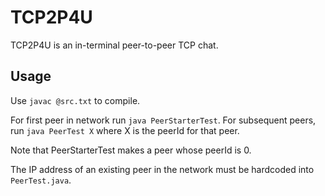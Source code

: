 # TCP2P4U

TCP2P4U is an in-terminal peer-to-peer TCP chat.

## Usage

Use ```javac @src.txt``` to compile.

For first peer in network run ```java PeerStarterTest```.
For subsequent peers, run ```java PeerTest X``` where X is the peerId for that peer.

Note that PeerStarterTest makes a peer whose peerId is 0.

The IP address of an existing peer in the network must be hardcoded into  ```PeerTest.java```.
